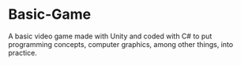 # Basic-Game
A basic video game made with Unity and coded with C# to put programming concepts, computer graphics, among other things, into practice.
